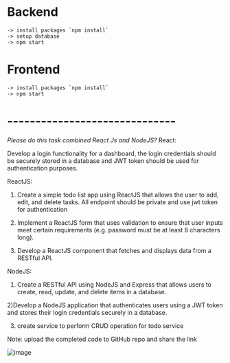 # Backend
    -> install packages `npm install`
    -> setup database
    -> npm start

# Frontend
    -> install packages `npm install`
    -> npm start

# ------------------------------
*Please do this task combined React Js and NodeJS?*
React:

Develop a login functionality for a dashboard, 
the login credentials should be securely stored in a database and 
JWT token should be used for authentication purposes.

ReactJS:

1) Create a simple todo list app using ReactJS that allows the user to add, edit, and delete tasks. 
	All endpoint should be private and use jwt token for authentication
	
2) Implement a ReactJS form that uses validation to ensure that user inputs meet certain requirements 
	(e.g. password must be at least 8 characters long).
	
3) Develop a ReactJS component that fetches and displays data from a RESTful API.

NodeJS:
1) Create a RESTful API using NodeJS and Express that allows users to create, read, update, 
	and delete items in a database.
	
2)Develop a NodeJS application that authenticates users using a JWT token and stores their login credentials securely in a database.

3) create service to perform CRUD operation for todo service

Note: upload the completed code to GitHub repo and share the link

![image](https://user-images.githubusercontent.com/54747697/226095237-745d5696-ec90-4300-9755-b7f126849cc9.png)
